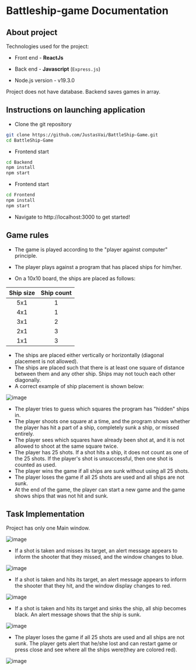 # Battleship-game Documentation

## About project

Technologies used for the project:

* Front end - **ReactJs**

* Back end - **Javascript** (`Express.js`)
* Node.js version - v19.3.0

Project does not have database. Backend saves games in array. 

## Instructions on launching application

* Clone the git repository
```bash
git clone https://github.com/JustasVai/BattleShip-Game.git
cd BattleShip-Game
```

* Frontend start
```bash
cd Backend
npm install
npm start
```

* Frontend start
```bash
cd Frontend
npm install
npm start
```

* Navigate to http://localhost:3000 to get started!

## Game rules
* The game is played according to the "player against computer" principle.
* The player plays against a program that has placed ships for him/her.

* On a 10x10 board, the ships are placed as follows:

| Ship size  | Ship count |
| :---:      |  :---:     |
| 5x1        | 1          |
| 4x1        | 1          |
| 3x1        | 2          |
| 2x1        | 3          |
| 1x1        | 3          |


* The ships are placed either vertically or horizontally (diagonal placement is not allowed).
* The ships are placed such that there is at least one square of distance between them and any other ship. Ships may not touch each other diagonally.
* A correct example of ship placement is shown below:

![image](https://user-images.githubusercontent.com/67903431/211148641-7ef3f569-aa33-49e7-b3d3-7e6cecc90206.png)
* The player tries to guess which squares the program has "hidden" ships in.
* The player shoots one square at a time, and the program shows whether the player has hit a part of a ship, completely sunk a ship, or missed entirely.
* The player sees which squares have already been shot at, and it is not allowed to shoot at the same square twice.
* The player has 25 shots. If a shot hits a ship, it does not count as one of the 25 shots. If the player's shot is unsuccessful, then one shot is counted as used.
* The player wins the game if all ships are sunk without using all 25 shots.
* The player loses the game if all 25 shots are used and all ships are not sunk.
* At the end of the game, the player can start a new game and the game shows ships that was not hit and sunk.

## Task Implementation

Project has only one Main window.

![image](https://user-images.githubusercontent.com/67903431/211160627-573621b2-89ba-4c56-92fa-33861e9ba46a.png)

* If a shot is taken and misses its target, an alert message appears to inform the shooter that they missed, and the window changes to blue.

![image](https://user-images.githubusercontent.com/67903431/211160643-37e51003-6b1a-4529-b5c0-4e78bf879919.png)

* If a shot is taken and hits its target, an alert message appears to inform the shooter that they hit, and the window display changes to red.

![image](https://user-images.githubusercontent.com/67903431/211160882-e06e7e9e-7ff0-4265-9d66-d051c20f65a2.png)

* If a shot is taken and hits its target and sinks the ship, all ship becomes black. An alert message shows that the ship is sunk.

![image](https://user-images.githubusercontent.com/67903431/211160934-f1e4ba3c-d8e0-4030-85ef-3be525949c9f.png)

* The player loses the game if all 25 shots are used and all ships are not sunk.
The player gets alert that he/she lost and can restart game or press close and see where all the ships were(they are colored red).

![image](https://user-images.githubusercontent.com/67903431/211161008-da34a44e-36f6-4f1e-90be-c78cce584827.png)



